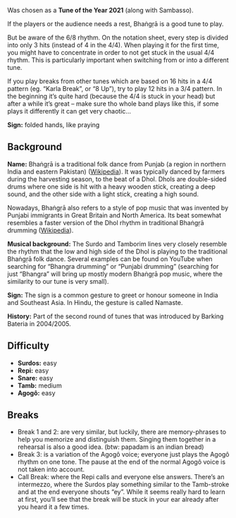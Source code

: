 Was chosen as a **Tune of the Year 2021** (along with Sambasso).

If the players or the audience needs a rest, Bhaṅgṛā is a good tune to play.

But be aware of the 6/8 rhythm. On the notation sheet, every step is divided into only 3 hits (instead of 4 in the 4/4).
When playing it for the first time, you might have to concentrate in order to not get stuck in the usual 4/4 rhythm.
This is particularly important when switching from or into a different tune.

If you play breaks from other tunes which are based on 16 hits in a 4/4 pattern (eg. “Karla Break”, or “8 Up”), try
to play 12 hits in a 3/4 pattern. In the beginning it’s quite hard (because the 4/4 is stuck in your head) but after a
while it’s great – make sure tho whole band plays like this, if some plays it differently it can get very chaotic…

**Sign:** folded hands, like praying

## Background

**Name:** Bhaṅgṛā is a traditional folk dance from Punjab (a region in northern India and eastern Pakistan) ([Wikipedia](https://en.wikipedia.org/wiki/Bhangra_(dance))). It was typically danced by farmers during the harvesting season, to the beat of a Dhol. Dhols are double-sided drums where one side is hit with a heavy wooden stick, creating a deep sound, and the other side with a light stick, creating a high sound.

Nowadays, Bhaṅgṛā also refers to a style of pop music that was invented by Punjabi immigrants in Great Britain and North America. Its beat somewhat resembles a faster version of the Dhol rhythm in traditional Bhaṅgṛā drumming ([Wikipedia](https://en.wikipedia.org/wiki/Bhangra_(music))).

**Musical background:** The Surdo and Tamborim lines very closely resemble the rhythm that the low and high side of the Dhol is playing to the traditional Bhaṅgṛā folk dance. Several examples can be found on YouTube when searching for “Bhangra drumming” or “Punjabi drumming” (searching for just “Bhangra” will bring up mostly modern Bhaṅgṛā pop music, where the similarity to our tune is very small).

**Sign:** The sign is a common gesture to greet or honour someone in India and Southeast Asia. In Hindu, the gesture is called Namaste.

**History:** Part of the second round of tunes that was introduced by Barking Bateria in 2004/2005.

## Difficulty

* **Surdos:** easy
* **Repi:** easy
* **Snare:** easy
* **Tamb:** medium
* **Agogô:** easy

## Breaks

* Break 1 and 2: are very similar, but luckily, there are memory-phrases to help you memorize and distinguish them.
  Singing them together in a rehearsal is also a good idea. (btw: papadam is an indian bread)
* Break 3: is a variation of the Agogô voice; everyone just plays the Agogô rhythm on one tone. The pause at the end
  of the normal Agogô voice is not taken into account.
* Call Break: where the Repi calls and everyone else answers. There’s an intermezzo, where the Surdos play something
  similar to the Tamb-stroke and at the end everyone shouts “ey”. While it seems really hard to learn at first, you’ll
  see that the break will be stuck in your ear already after you heard it a few times.